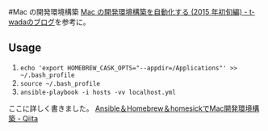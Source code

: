 #Mac の開発環境構築
[Mac の開発環境構築を自動化する (2015 年初旬編) - t-wadaのブログ](http://t-wada.hatenablog.jp/entry/mac-provisioning-by-ansible)を参考に。

Usage
-----

1. `echo 'export HOMEBREW_CASK_OPTS="--appdir=/Applications"' >> ~/.bash_profile`
2. `source ~/.bash_profile`
3. `ansible-playbook -i hosts -vv localhost.yml`

ここに詳しく書きました。
[Ansible＆Homebrew＆homesickでMac開発環境構築 - Qiita](http://qiita.com/massa142/items/441a7fc4aaad757e8eb9)
